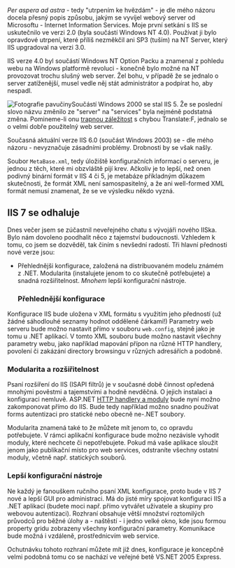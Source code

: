 <!-- dcterms:identifier = aspnetcz#12 -->
<!-- dcterms:title = IIS 7: Per aspera ad astra -->
<!-- dcterms:abstract = Další důvod proč se učit psát HTTP moduly se jmenuje IIS 7 - nová generace web serveru od Microsoftu -->
<!-- np9:categoryId = 4 -->
<!-- x4w:category = IIS -->
<!-- np9:authorId = 1 -->
<!-- np9:authorEmail = michal.valasek@altairis.cz -->
<!-- dcterms:creator = Michal Altair Valášek -->
<!-- dcterms:created = 2005-01-12T23:15:30.547+01:00 -->
<!-- dcterms:dateAccepted = 2005-01-12T23:15:30.547+01:00 -->

<em>Per aspera ad astra</em> - tedy "utrpením ke hvězdám" - je dle mého názoru docela přesný popis způsobu, jakým se vyvíjel webový server od Microsoftu - Internet Information Services. Moje první setkání s IIS se uskutečnilo ve verzi 2.0 (byla součástí Windows NT 4.0). Používat ji bylo opravdové utrpení, které příliš nezměkčil ani SP3 (tuším) na NT Server, který IIS upgradoval na verzi 3.0. 

IIS verze 4.0 byl součástí Windows NT Option Packu a znamenal z pohledu webu na Windows platformě revoluci - konečně bylo možné na NT provozovat trochu slušný web server. Žel bohu, v případě že se jednalo o server zatíženější, musel vedle něj stát administrátor a podpírat ho, aby nespadl.

![Fotografie pavučiny](/files/spiderweb.jpg "Photo by slonecker / sxc.hu, used by permission")Součástí Windows 2000 se stal IIS 5. Že se poslední slovo názvu změnilo ze "server" na "services" byla nejméně podstatná změna. Pomineme-li onu [trapnou záležitost](http://archives.neohapsis.com/archives/ntbugtraq/2000-q3/0080.html) s chybou Translate:F, jednalo se o velmi dobře použitelný web server.

Současná aktuální verze IIS 6.0 (součást Windows 2003) se - dle mého názoru - nevyznačuje zásadními problémy. Drobnosti by se však našly.

Soubor `MetaBase.xml`, tedy úložiště konfiguračních informací o serveru, je jednou z těch, které mi obzvláště pijí krev. Ačkoliv je to lepší, než onen podivný binární formát v IIS 4 či 5, je metabáze příkladným důkazem skutečnosti, že formát XML není samospasitelný, a že ani well-formed XML formát nemusí znamenat, že se ve výsledku někdo vyzná.
 <h2>IIS 7 se odhaluje</h2> 

Dnes večer jsem se zúčastnil neveřejného chatu s vývojáři nového IISka. Bylo nám dovoleno poodhalit něco z tajemství budoucnosti. Vzhledem k tomu, co jsem se dozvěděl, tak činím s nevšední radostí. Tři hlavní přednosti nové verze jsou:

*   Přehlednějši konfigurace, založená na distribuovaném modelu známém z .NET. Modularita (instalujete jenom to co skutečně potřebujete) a snadná rozšiřitelnost. <em>Mnohem</em> lepší konfigurační nástroje. <h3>Přehlednější konfigurace</h3> 

Konfigurace IIS bude uložena v XML formátu s využitím jeho předností (už žádné sáhodlouhé seznamy hodnot oddělené čárkami!) Parametry web serveru bude možno nastavit přímo v souboru `web.config`, stejně jako je tomu u .NET aplikací. V tomto XML souboru bude možno nastavit všechny parametry webu, jako například mapování přípon na různé HTTP handlery, povolení či zakázání directory browsingu v různých adresářích a podobně.
 <h3>Modularita a rozšiřitelnost</h3> 

Psaní rozšíření do IIS (ISAPI filtrů) je v současné době činnost opředená mnohými pověstmi a tajemstvími a hodně nevděčná. O jejich instalaci a konfiguraci nemluvě. ASP.NET [HTTP handlery a moduly](/entry/article-20050110.aspx) bude nyní možno zakomponovat přímo do IIS. Bude tedy například možno snadno používat forms autentizaci pro statické nebo obecně ne-.NET soubory.

Modularita znamená také to že můžete mít jenom to, co opravdu potřebujete. V rámci aplikační konfigurace bude možno nezávisle vyhodit moduly, které nechcete či nepotřebujete. Pokud má vaše aplikace sloužit jenom jako publikační místo pro web services, odstraníte všechny ostatní moduly, včetně např. statických souborů.
 <h3>Lepší konfigurační nástroje</h3> 

Ne každý je fanouškem ručního psaní XML konfigurace, proto bude v IIS 7 nové a lepší GUI pro administraci. Má do jisté míry spojovat konfiguraci IIS a .NET aplikací (budete moci např. přímo vytvářet uživatele a skupiny pro webovou autentizaci). Rozhraní obsahuje větší množství roztomilých průvodců pro běžné úlohy a - naštěstí - i jedno velké okno, kde jsou formou property gridu zobrazeny všechny konfigurační parametry. Komunikace bude možná i vzdáleně, prostřednicvím web service.

Ochutnávku tohoto rozhraní můžete mít již dnes, konfigurace je koncepčně velmi podobná tomu co se nachází ve veřejné betě VS.NET 2005 Express.